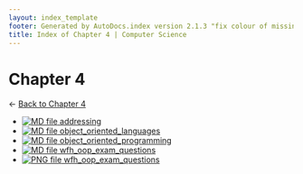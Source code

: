 ```yaml
---
layout: index_template
footer: Generated by AutoDocs.index version 2.1.3 "fix colour of missing files" ⓒ Starwort, 2020
title: Index of Chapter 4 | Computer Science
---
```


# Chapter 4

← [Back to Chapter 4](..)

- [![MD file](https://img.icons8.com/windows/512/bb86fc/regular-document.png) addressing](Paper_1/section_2/chapter_4/addressing.md)
- [![MD file](https://img.icons8.com/windows/512/bb86fc/regular-document.png) object_oriented_languages](Paper_1/section_2/chapter_4/object_oriented_languages.md)
- [![MD file](https://img.icons8.com/windows/512/bb86fc/regular-document.png) object_oriented_programming](Paper_1/section_2/chapter_4/object_oriented_programming.md)
- [![MD file](https://img.icons8.com/windows/512/bb86fc/regular-document.png) wfh_oop_exam_questions](Paper_1/section_2/chapter_4/wfh_oop_exam_questions.md)
- [![PNG file](https://img.icons8.com/windows/512/bb86fc/image-document.png) wfh_oop_exam_questions](Paper_1/section_2/chapter_4/wfh_oop_exam_questions.png)
